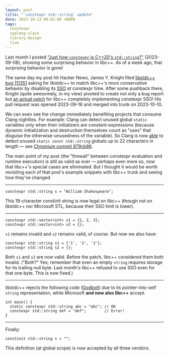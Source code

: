 ```yaml
---
layout: post
title: "`constexpr std::string` update"
date: 2023-10-13 00:01:00 +0000
tags:
  constexpr
  cpplang-slack
  library-design
  llvm
---
```


Last month I posted ["Just how `constexpr` is C++20's `std::string`?"](/blog/2023/09/08/constexpr-string-firewall/) (2023-09-08),
showing some surprising behavior in libc++. As of a week ago, that surprising behavior
is gone!

The same day my post hit Hacker News,
James Y. Knight filed [libstdc++ bug 111351](https://gcc.gnu.org/bugzilla//show_bug.cgi?id=111351)
asking for libstdc++ to match libc++'s more conservative behavior by disabling its
[SSO](/blog/2019/08/02/the-tough-guide-to-cpp-acronyms/#sbo-soo-sso) at constexpr time.
After some pushback there, Knight (quite awesomely, in my view) pivoted to create
not only a bug report but [an actual patch](https://github.com/llvm/llvm-project/pull/66576)
for libc++ completely implementing constexpr SSO! His pull request was opened 2023-09-16
and merged into trunk on 2023-10-10.

We can even see the change immediately benefiting projects that consume Clang nightlies.
For example: Clang can detect unused global `static` variables only when their initializers are
constant-expressions (because dynamic initialization and destruction themselves count as "uses"
that disguise the otherwise-unusedness of the variable).
So Clang is now [able](https://godbolt.org/z/GEbrTjcnc) to detect unused
`static const std::string` globals up to 22 characters in length —
see [Chromium commit 879cb86](https://github.com/chromium/chromium/commit/879cb86187c04e9e941c03174765e5030a5a9cba).

The main point of my post (the "firewall" between constexpr evaluation and runtime
execution) is still as valid as ever — perhaps even more so, now that libc++'s special cases
are eliminated. But I thought it would be worth revisiting each of that post's example
snippets with libc++ trunk and seeing how they've changed.

---

    constexpr std::string s = "William Shakespeare";

This 19-character constinit string is now legal on libc++ (though not on libstdc++ nor Microsoft STL,
because their SSO limit is lower).

---

    constexpr std::vector<int> v1 = {1, 2, 3};
    constexpr std::vector<int> v2 = {};

`v1` remains invalid and `v2` remains valid, of course.
But now we also have:

    constexpr std::string s1 = {'1', '2', '3'};
    constexpr std::string s2 = {};

Both `s1` and `s2` are now valid. Before the patch, libc++ considered them both
invalid. ("Both?" Yes; remember that even an empty `string` requires storage for
its trailing null byte. Last month's libc++ refused to use SSO even for that one byte.
This is now fixed.)

---

libstdc++ rejects the following code ([Godbolt](https://godbolt.org/z/1ErrKjdbq))
due to its pointer-into-self `string` representation, while Microsoft <b>and now also libc++</b> accept.

    int main() {
      static constexpr std::string abc = "abc"; // OK
      constexpr std::string def = "def";        // Error!
    }

---

Finally:

    constinit std::string s = "";

This definition (at global scope) is now accepted by all three vendors.

